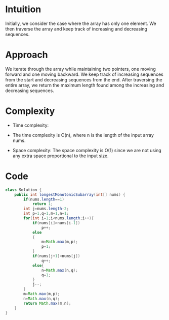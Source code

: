 # Intuition
Initially, we consider the case where the array has only one element. We then traverse the array and keep track of increasing and decreasing sequences.

# Approach
We iterate through the array while maintaining two pointers, one moving forward and one moving backward. We keep track of increasing sequences from the start and decreasing sequences from the end. After traversing the entire array, we return the maximum length found among the increasing and decreasing sequences.

# Complexity
- Time complexity:
- The time complexity is O(n), where n is the length of the input array nums.

- Space complexity:
The space complexity is O(1) since we are not using any extra space proportional to the input size.

# Code
```java
class Solution {
    public int longestMonotonicSubarray(int[] nums) {
        if(nums.length==1)
            return 1;
        int j=nums.length-2;
        int p=1,q=1,m=1,n=1;
        for(int i=1;i<nums.length;i++){
            if(nums[i]>nums[i-1])
                p++;
            else
            {
                m=Math.max(m,p);
                p=1;
            }
            if(nums[j+1]<nums[j])
                q++;
            else{
                n=Math.max(n,q);
                q=1;
            }
            j--;
        }
        m=Math.max(m,p);
        n=Math.max(n,q);
        return Math.max(m,n);
    }
}
